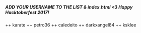 ##### ADD YOUR USERNAME TO THE LIST & index.html <3 Happy Hacktoberfest 2017!

++ karate
++ petro36
++ caledeito
++ darkxangel84
++ ksklee
